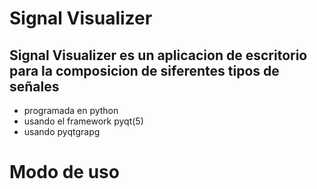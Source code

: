 # Signal Visualizer


## Signal Visualizer es un aplicacion de escritorio para la composicion de siferentes tipos de señales
  - programada en python
  - usando el framework pyqt(5)
  - usando pyqtgrapg

# Modo de uso

